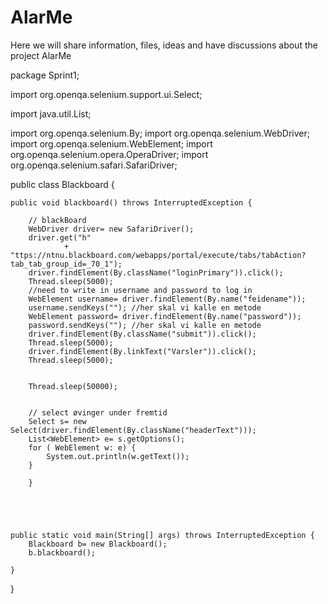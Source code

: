 # AlarMe
Here we will share information, files, ideas and have discussions about the project AlarMe

package Sprint1;

import org.openqa.selenium.support.ui.Select;

import java.util.List;

import org.openqa.selenium.By;
import org.openqa.selenium.WebDriver;
import org.openqa.selenium.WebElement;
import org.openqa.selenium.opera.OperaDriver;
import org.openqa.selenium.safari.SafariDriver;

public class Blackboard {
	
	
	
	
	
	
	public void blackboard() throws InterruptedException {
		
		// blackBoard
		WebDriver driver= new SafariDriver();
		driver.get("h"
				+ "ttps://ntnu.blackboard.com/webapps/portal/execute/tabs/tabAction?tab_tab_group_id=_70_1");
		driver.findElement(By.className("loginPrimary")).click();
		Thread.sleep(5000);
	    //need to write in username and password to log in
		WebElement username= driver.findElement(By.name("feidename"));
		username.sendKeys(""); //her skal vi kalle en metode
        WebElement password= driver.findElement(By.name("password"));
        password.sendKeys(""); //her skal vi kalle en metode
        driver.findElement(By.className("submit")).click();
        Thread.sleep(5000);   
        driver.findElement(By.linkText("Varsler")).click();
        Thread.sleep(5000);
        
 
        Thread.sleep(50000);
       
        
        // select øvinger under fremtid
    	Select s= new Select(driver.findElement(By.className("headerText")));
        List<WebElement> e= s.getOptions();
        for ( WebElement w: e) {
        	System.out.println(w.getText());
        }
        	
    	}
    	
	
		
        	 

	public static void main(String[] args) throws InterruptedException {
		Blackboard b= new Blackboard();
		b.blackboard();
		
	}

}

